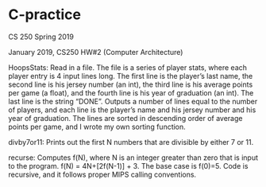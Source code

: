 # C-practice
CS 250 Spring 2019

January 2019, CS250 HW#2 (Computer Architecture)

HoopsStats: Read in a file. The file is a series of player stats, where each player entry is 4 input lines long. The first line is the player’s last name, the second line is his jersey number (an int), the third line is his average points per game (a float), and the fourth line is his year of graduation (an int). The last line is the string “DONE”. Outputs a number of lines equal to the number of players, and each line is the player’s name and his jersey number and his year of graduation. The lines are sorted in descending order of average points per game, and I wrote my own sorting function.

divby7or11: Prints out the first N numbers that are divisible by either 7 or 11.

recurse: Computes f(N), where N is an integer greater than zero that is input to the program. f(N) = 4N+[2f(N-1)] + 3. The base case is f(0)=5. Code is recursive, and it follows proper MIPS calling conventions.

